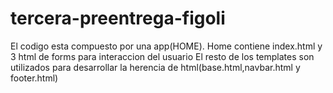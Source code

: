 # tercera-preentrega-figoli
El codigo esta compuesto por una app(HOME).
Home contiene index.html y 3 html de forms para interaccion del usuario
El resto de los templates son utilizados para desarrollar la herencia de html(base.html,navbar.html y footer.html)
